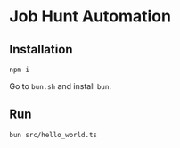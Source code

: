 # Job Hunt Automation

## Installation

```
npm i
```

Go to `bun.sh` and install `bun`.

## Run

```
bun src/hello_world.ts
```